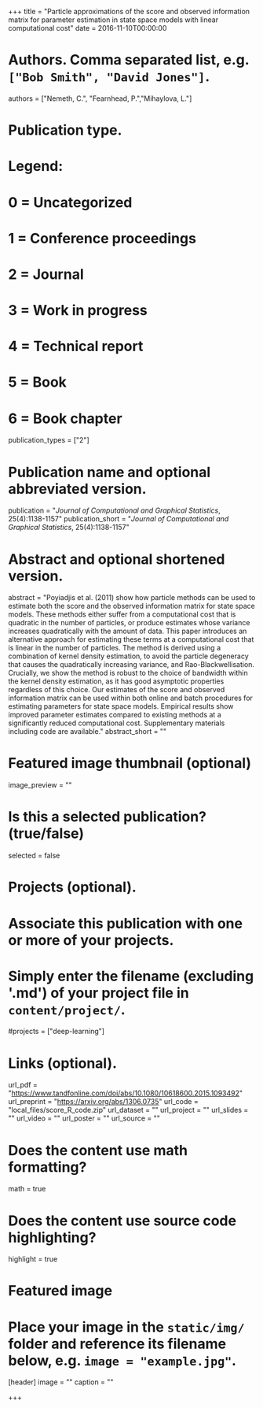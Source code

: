 +++
title = "Particle approximations of the score and observed information matrix for parameter estimation in state space models with linear computational cost"
date = 2016-11-10T00:00:00

# Authors. Comma separated list, e.g. `["Bob Smith", "David Jones"]`.
authors = ["Nemeth, C.", "Fearnhead, P.","Mihaylova, L."]

# Publication type.
# Legend:
# 0 = Uncategorized
# 1 = Conference proceedings
# 2 = Journal
# 3 = Work in progress
# 4 = Technical report
# 5 = Book
# 6 = Book chapter
publication_types = ["2"]

# Publication name and optional abbreviated version.
publication = "*Journal of Computational and Graphical Statistics*, 25(4):1138-1157"
publication_short = "*Journal of Computational and Graphical Statistics*, 25(4):1138-1157"

# Abstract and optional shortened version.
abstract = "Poyiadjis et al. (2011) show how particle methods can be used to estimate both the score and the observed information matrix for state space models. These methods either suffer from a computational cost that is quadratic in the number of particles, or produce estimates whose variance increases quadratically with the amount of data. This paper introduces an alternative approach for estimating these terms at a computational cost that is linear in the number of particles. The method is derived using a combination of kernel density estimation, to avoid the particle degeneracy that causes the quadratically increasing variance, and Rao-Blackwellisation. Crucially, we show the method is robust to the choice of bandwidth within the kernel density estimation, as it has good asymptotic properties regardless of this choice. Our estimates of the score and observed information matrix can be used within both online and batch procedures for estimating parameters for state space models. Empirical results show improved parameter estimates compared to existing methods at a significantly reduced computational cost. Supplementary materials including code are available."
abstract_short = ""

# Featured image thumbnail (optional)
image_preview = ""

# Is this a selected publication? (true/false)
selected = false

# Projects (optional).
#   Associate this publication with one or more of your projects.
#   Simply enter the filename (excluding '.md') of your project file in `content/project/`.
#projects = ["deep-learning"]

# Links (optional).
url_pdf = "https://www.tandfonline.com/doi/abs/10.1080/10618600.2015.1093492"
url_preprint = "https://arxiv.org/abs/1306.0735"
url_code = "local_files/score_R_code.zip"
url_dataset = ""
url_project = ""
url_slides = ""
url_video = ""
url_poster = ""
url_source = ""

# Does the content use math formatting?
math = true

# Does the content use source code highlighting?
highlight = true

# Featured image
# Place your image in the `static/img/` folder and reference its filename below, e.g. `image = "example.jpg"`.
[header]
image = ""
caption = ""

+++


